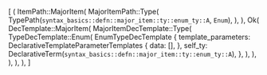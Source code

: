 [
    (
        ItemPath::MajorItem(
            MajorItemPath::Type(
                TypePath(`syntax_basics::defn::major_item::ty::enum_ty::A`, `Enum`),
            ),
        ),
        Ok(
            DecTemplate::MajorItem(
                MajorItemDecTemplate::Type(
                    TypeDecTemplate::Enum(
                        EnumTypeDecTemplate {
                            template_parameters: DeclarativeTemplateParameterTemplates {
                                data: [],
                            },
                            self_ty: DeclarativeTerm(`syntax_basics::defn::major_item::ty::enum_ty::A`),
                        },
                    ),
                ),
            ),
        ),
    ),
]